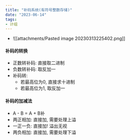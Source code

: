 ```yaml
---
title: "补码系统(有符号整数存储)"
date: "2023-06-14"
tags:
- 计组
---
```


- ![[attachments/Pasted image 20230313225402.png]]

#### 补码的转换
- 正数转补码: 直接取二进制
- 负数转补码: 取反加一
- 补码转:
    - 若最高位为0, 直接求十进制
    - 若最高位为1, 取反加一

#### 补码的加减法
- A - B = A + B补
- 两正相加: 直接加, 需要处理上溢
- 一正一负: 直接加! 溢出无视
- 两负相加: 直接加, 需要处理下溢